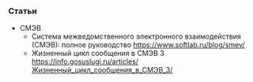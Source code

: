 
### Статьи

- СМЭВ
    - Система межведомственного электронного взаимодействия (СМЭВ): полное руководство https://www.softlab.ru/blog/smev/
    - Жизненный цикл сообщения в СМЭВ 3 https://info.gosuslugi.ru/articles/Жизненный_цикл_сообщения_в_СМЭВ_3/